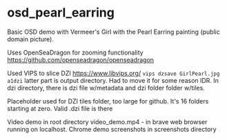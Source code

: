 # osd_pearl_earring
Basic OSD demo with Vermeer's Girl with the Pearl Earring painting (public domain picture).

Uses OpenSeaDragon for zooming functionality https://github.com/openseadragon/openseadragon

Used VIPS to slice DZI https://www.libvips.org/ `vips dzsave GirlPearl.jpg a1dzi` latter part is output directory. Had to move it for some reason IDR. In dzi directory, there is dzi file w/metadata and dzi folder folder w/tiles.

Placeholder used for DZI tiles folder, too large for github. It's 16 folders starting at zero. Valid .dzi file is there

Video demo in root directory video_demo.mp4 - in brave web browser running on localhost. Chrome demo screenshots in screenshots directory
